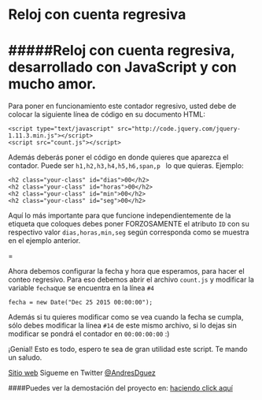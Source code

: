 # Reloj con cuenta regresiva 
#####Reloj con cuenta regresiva, desarrollado con JavaScript y con mucho amor. 
=
Para poner en funcionamiento este contador regresivo, usted debe de colocar la siguiente línea de código en su documento HTML:

```
<script type="text/javascript" src="http://code.jquery.com/jquery-1.11.3.min.js"></script>
<script src="count.js"></script>
```
Además deberás poner el código en donde quieres que aparezca el contador.
Puede ser ```h1,h2,h3,h4,h5,h6,span,p ``` lo que quieras.
Ejemplo:
```
<h2 class="your-class" id="dias">00</h2>
<h2 class="your-class" id="horas">00</h2>
<h2 class="your-class" id="min">00</h2>
<h2 class="your-class" id="seg">00</h2>
```
Aquí lo más importante para que funcione independientemente de la etiqueta que coloques debes poner FORZOSAMENTE el atributo ```ID``` con su respectivo valor ```dias,horas,min,seg``` según corresponda como se muestra en el ejemplo anterior.

=

Ahora debemos configurar la fecha y hora que esperamos, para hacer el conteo regresivo. Para eso debemos abrir el archivo `count.js` y modificar la variable `fecha`que se encuentra en la línea `#4`
```
fecha = new Date("Dec 25 2015 00:00:00");
```

Además si tu quieres modificar como se vea cuando la fecha se cumpla, sólo debes modificar la línea `#14` de este mismo archivo, si lo dejas sin modificar se pondrá el contador en `00:00:00:00` :)

¡Genial! Esto es todo, espero te sea de gran utilidad este script. Te mando un saludo.

[Sitio web](http://www.andresdominguez.mx)
Sigueme en Twitter [@AndresDguez](http://twitter.com/AndresDguez)

####Puedes ver la demostación del proyecto en: [haciendo click aquí](http://andresprogra.github.io/contador-regresivo/)